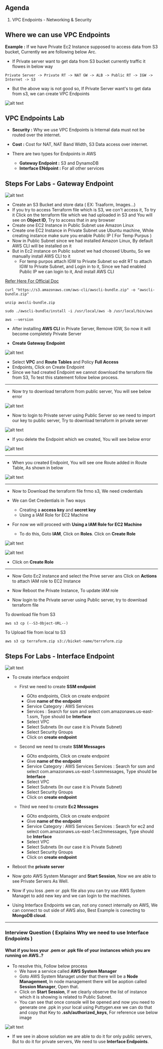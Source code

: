 Agenda
---
1. VPC Endpoints - Networking & Security


## Where we can use VPC Endpoints
__Example :__ If we have Private Ec2 Instance supposed to access data from S3 bucket, Currently we are following below Arc.
* If Private server want to get data from S3 bucket currently traffic it flowes in below way
```
Private Server -> Private RT -> NAT GW -> ALB -> Public RT -> IGW -> Internet -> S3
```
* But the above way is not good so, If Private Server want's to get data from s3, we can create VPC Endpoints

![alt text](./Images/VPC_Endpoints.png)

## VPC Endpoints Lab
* __Security :__ Why we use VPC Endpoints is Internal data must not be routed over the internet.
* __Cost :__ Cost for NAT, NAT Band Width, S3 Data access over internet.

* There are two types for Endpoints in AWS
    * __Gateway Endpoint :__ S3 and DynamoDB
    * __Interface ENdpoint :__ For all other services


## Steps For Labs - Gateway Endpoint

![alt text](./Images/Gateway_Endpoint_lab_arc.png)

* Create an S3 Bucket and store data ( EX: Traaform, Images...)
* If you try to access Terraform file which is S3, we con't access it, To try it Click on the terraform file which we had uploaded in S3 and You will see on __Object ID__, Try to access that in any browser
* Create one EC2 Instance in Public Subnet use Amazon Linux
* Create one EC2 Instance in Private Subnet use Ubuntu machine, While creating instance make sure you enable Public IP ( For Temp Purpus )
* Now in Public Subnet since we had installed Amazon Linux, By default AWS CLI will be installed on it
* But in Ec2 instance on Public subnet we had choosed Ubuntu, So we manually install AWS CLI to it
    * For temp purpos attach IGW to Private Subnet so edit RT to attach IGW to Private Subnet, and Login in to it, Since we had enabled Public IP we can login to it, And install AWS CLI


[Refer Here For Official Doc](https://docs.aws.amazon.com/cli/v1/userguide/install-linux.html#install-linux-bundled-sudo)

```
curl "https://s3.amazonaws.com/aws-cli/awscli-bundle.zip" -o "awscli-bundle.zip"

unzip awscli-bundle.zip

sudo ./awscli-bundle/install -i /usr/local/aws -b /usr/local/bin/aws

aws --version
```
* After installing __AWS CLI__ in Private Server, Remove IGW, So now it will become completely Private Server

* __Create Gateway Endpoint__ 

![alt text](./Images/Endpoints_Private_Server_To_S3.png)

* Select __VPC__ and __Route Tables__ and Policy __Full Access__
* Endpoints, Click on Create Endpoint
* Since we had created Endpoint we cannot download the terraform file from S3, To test this statement follow below process.

---

* Now try to download terraform from public server, You will see below error

![alt text](./Images/Forbidden_While_Downloading_file_from_s3.png)

* Now to login to Private server using Public Server so we need to import our key to public server, Try to download terraform in private server

![alt text](./Images/Forbidden_While_Downloading_file_from_s3_on_Private.png)

* If you delete the Endpoint which we created, You will see below error

![alt text](./Images/No_Connection_When_Endpoint_deleted.png)

---

* When you created Endpoint, You will see one Route added in Route Table, As shown in below

![alt text](./Images/RT_Created_While_EndPoint_Created.png)

---

* Now to Download the terraform file frmo s3, We need credentials 

* We can Get Credentials in Two ways
    * Creating a __access key__ and __secret key__
    * Using a IAM Role for EC2 Machine

* For now we will proceed with __Using a IAM Role for EC2 Machine__
    * To do this, Goto __IAM__, Click on __Roles__. Click on __Create Role__

![alt text](./Images/IAM_While_doing_Endpoints.png)

![alt text](./Images/IAM_While_doing_EndpoinTS_Policies.png)

* Click on __Create Role__

---

* Now Goto Ec2 instance and select the Prive server ans Click on __Actions__ to attach IAM role to EC2 Instance

* Now Reboot the Private Instance, To update IAM role

* Now login to the Private server using Public server, try to download terraform file

To download file from S3
```
aws s3 cp (--S3-Object-URL--)
```
To Upload file from local to S3
```
aws s3 cp terraform.zip s3://bicket-name/terraform.zip
```

## Steps For Labs - Interface Endpoint

![alt text](./Images/Interface_endpoints_implementation.png)

* To create interface endpoint
    * First we need to create __SSM endpoint__
        * GOto endpoints, Click on create endpoint
        * Give __name of the endpoint__
        * Service Category : AWS Services
        * Services : Search for ssm and select com.amazonaws.us-east-1.ssm, Type should be __Interface__
        * Select VPC
        * Select Subnets (In our case it is Private Subnet)
        * Select Security Groups
        * Click on __create endpoint__
    
    * Second we need to create __SSM Messages__
        * GOto endpoints, Click on create endpoint
        * Give __name of the endpoint__
        * Service Category : AWS Services
        Services : Search for ssm and select com.amazonaws.us-east-1.ssmmessages, Type should be __Interface__
        * Select VPC
        * Select Subnets (In our case it is Private Subnet)
        * Select Security Groups
        * Click on __create endpoint__
    * Third we need to create __Ec2 Messages__
        * GOto endpoints, Click on create endpoint
        * Give __name of the endpoint__
        * Service Category : AWS Services
        Services : Search for ec2 and select com.amazonaws.us-east-1.ec2mmessages, Type should be __Interface__
        * Select VPC
        * Select Subnets (In our case it is Private Subnet)
        * Select Security Groups
        * Click on __create endpoint__

* Reboot the __private server__
* Now goto AWS System Manager and __Start Session__, Now we are able to see Private Servers As Well.
* Now if you loss .pem or .ppk file also you can try use AWS System Managet to add new key and we can login to the machines.

* Using Interface Endpoints we can, not ony conect internally on AWS, We can connect to out side of AWS also, Best Example is conecting to __MongoDB cloud__.



---
### Interview Question ( Explains Why we need to use Interface Endpoints )
#### What if you loss your .pem or .ppk file of your instances which you are running on AWS..?
* To  resolve this, Follow below process
    * We have a service called __AWS System Manager__
    * Goto AWS System Managet under that there will be a __Node Management__, In node management there will be aoption called __Session Manager__, Open that.
    * Click on __Start Session__, If we clearly observe the list of instance which it is showing is related to Public Subnet.
    * You can see that once console will be opened and now you need to generate one .ppk in your local using Puttygen.exe we can do that and copy that Key to __.ssh/authorized_keys__, For reference use below image

![alt text](./Images/AWS_Systems_manager_when_pem_file_lossed.png)

* If we see in above solution we are able to do it for only public servers, But to do it for private servers, We need to use __Interface Endpoints__.



